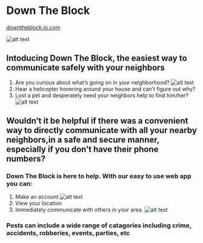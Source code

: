 # Down The Block

[downtheblock.io.com](https://neighbors-client.herokuapp.com/ "Google's Homepage")

![alt text](https://github.com/thinkful-ei26/neighborhood-watch-client/blob/feature-private-messages/public/Neighborhood_2.png "Sims")


## Intoducing Down The Block, the easiest way to communicate safely with your neighbors

1. Are you curious about what’s going on in your neighborhood? ![alt text](https://github.com/thinkful-ei26/neighborhood-watch-client/blob/feature-private-messages/public/friends.jpg "friends")
2. Hear a helicopter hovering around your house and can’t figure out why?
3. Lost a pet and desperately need your neighbors help to find him/her? ![alt text](https://github.com/thinkful-ei26/neighborhood-watch-client/blob/feature-private-messages/public/lost.jpg "lost")

## Wouldn’t it be helpful if there was a convenient way to directly communicate with all your nearby neighbors,in a safe and secure manner, especially if you don’t have their phone numbers?



### Down The Block is here to help. With our easy to use web app you can:
1. Make an account ![alt text](https://github.com/thinkful-ei26/neighborhood-watch-client/blob/feature-private-messages/public/login.png "login")
2. View your location
3. Immediately communicate with others in your area. ![alt text](https://github.com/thinkful-ei26/neighborhood-watch-client/blob/feature-private-messages/public/posts.png "posts")

### Posts can include a wide range of catagories including crime, accidents, robberies, events, parties, etc